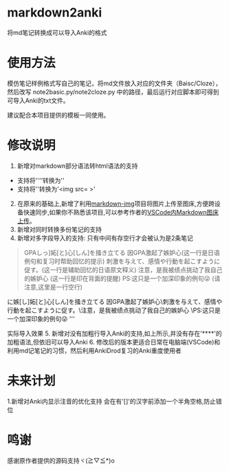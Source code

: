 # markdown2anki

 将md笔记转换成可以导入Anki的格式

# 使用方法

模仿笔记样例格式写自己的笔记，将md文件放入对应的文件夹（Baisc/Cloze），然后改写 note2basic.py/note2cloze.py 中的路径，最后运行对应脚本即可得到可导入Anki的txt文件。

建议配合本项目提供的模板一同使用。

# 修改说明

1. 新增对markdown部分语法转html语法的支持
 - 支持将''''转换为'<code></code>'
 - 支持将'[]()'转换为'<img src= >'
2. 在原来的基础上,新增了利用[markdown-img](https://github.com/icexmoon/markdown-img)项目将图片上传至图床,方便跨设备快速同步,如果你不熟悉该项目,可以参考作者的[VSCode内Markdown图床上传](https://www.yuque.com/noheartpen/gur8p4/rkop5l)。
3. 新增对同时转换多份笔记的支持
4. 新增对多字段导入的支持: 只有中间有存空行才会被认为是2条笔记

>GPAしっ]妬[と]心[しん]を掻き立てる 因GPA激起了嫉妒心(这一行是日语例句和复习时帮助回忆的提示)
>刺激を与えて、感情や行動を起こすように促す。(这一行是辅助回忆的日语原文释义)
>注意，是我被绩点挑动了我自己的嫉妒心 (这一行是印在背面的提醒)
>PS:这只是一个加深印象的例句😜
>               (请注意,这里是一行空行)



に嫉[し]妬[と]心[しん]を掻き立てる 因GPA激起了嫉妒心\刺激を与えて、感情や行動を起こすように促す。\注意，是我被绩点挑动了我自己的嫉妒心 \PS:这只是一个加深印象的例句😜
'''

实际导入效果
5. 新增对没有加粗行导入Anki的支持,如上所示,并没有存在'****'的加粗语法,但依旧可以导入Anki
6. 修改后的版本更适合日常在电脑端(VSCode)和利用md记笔记的习惯，然后利用AnkiDrod复习的Anki重度使用者

# 未来计划
1.新增对Anki内显示注音的优化支持 会在有'[]'的汉字前添加一个半角空格,防止错位



# 鸣谢

感谢原作者提供的源码支持ヾ(≧▽≦*)o
